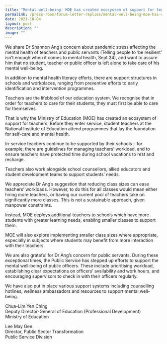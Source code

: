 ```yaml
---
title: "Mental well‑being: MOE has created ecosystem of support for teachers"
permalink: /press-room/forum-letter-replies/mental-well-being-moe-has-created-ecosystem-of-support-for-teachers/
date: 2021-10-04
layout: post
description: ""
image: ""
---
```

We share Dr Shannon Ang’s concern about pandemic stress affecting the mental health of teachers and public servants (Telling people to ‘be resilient’ isn’t enough when it comes to mental health, Sept 24), and want to assure him that no student, teacher or public officer is left alone to take care of his mental well-being.

In addition to mental health literacy efforts, there are support structures in schools and workplaces, ranging from preventive efforts to early identification and intervention programmes.

Teachers are the lifeblood of our education system. We recognise that in order for teachers to care for their students, they must first be able to care for themselves.

That is why the Ministry of Education (MOE) has created an ecosystem of support for teachers. Before they enter service, student teachers at the National Institute of Education attend programmes that lay the foundation for self-care and mental health.

In-service teachers continue to be supported by their schools – for example, there are guidelines for managing teachers’ workload, and to ensure teachers have protected time during school vacations to rest and recharge.

Teachers also work alongside school counsellors, allied educators and student development teams to support students’ needs.

We appreciate Dr Ang’s suggestion that reducing class sizes can ease teachers’ workloads. However, to do this for all classes would mean either hiring more teachers, or having our current pool of teachers take on significantly more classes. This is not a sustainable approach, given manpower constraints.

Instead, MOE deploys additional teachers to schools which have more students with greater learning needs, enabling smaller classes to support them. 

MOE will also explore implementing smaller class sizes where appropriate, especially in subjects where students may benefit from more interaction with their teachers.

We are also grateful for Dr Ang’s concern for public servants. During these exceptional times, the Public Service has stepped up efforts to support the mental well-being of public officers. These include prioritising workload, establishing clear expectations on officers’ availability and work hours, and encouraging supervisors to check in with their officers regularly.

We have also put in place various support systems including counselling hotlines, wellness ambassadors and resources to support mental well-being.

Chua-Lim Yen Ching  
Deputy Director-General of Education (Professional Development)  
Ministry of Education

Lee May Gee  
Director, Public Sector Transformation  
Public Service Division